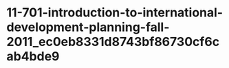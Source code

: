 # 11-701-introduction-to-international-development-planning-fall-2011_ec0eb8331d8743bf86730cf6cab4bde9